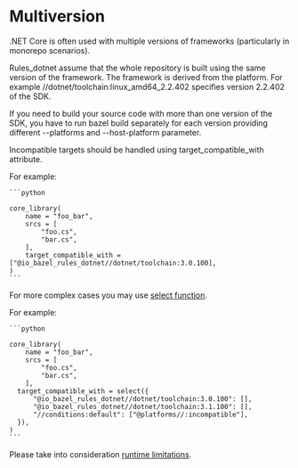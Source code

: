 # Multiversion

.NET Core is often used with multiple versions of frameworks (particularly in monorepo scenarios).

Rules_dotnet assume that the whole repository is built using the same version of the framework.
The framework is derived from the platform. For example //dotnet/toolchain:linux_amd64_2.2.402
specifies version 2.2.402 of the SDK.

If you need to build your source code with more than one version of the SDK, you have to run
bazel build separately for each version providing different --platforms and --host-platform
parameter.

Incompatible targets should be handled using target_compatible_with attribute.

For example:

    ```python

    core_library(
        name = "foo_bar",
        srcs = [
            "foo.cs",
            "bar.cs",
        ],
        target_compatible_with = ["@io_bazel_rules_dotnet//dotnet/toolchain:3.0.100],
    )
    ```

For more complex cases you may use [select function](https://docs.bazel.build/versions/master/be/functions.html#select).

For example:

    ```python

    core_library(
        name = "foo_bar",
        srcs = [
            "foo.cs",
            "bar.cs",
        ],
      target_compatible_with = select({
          "@io_bazel_rules_dotnet//dotnet/toolchain:3.0.100": [],
          "@io_bazel_rules_dotnet//dotnet/toolchain:3.1.100": [],
          "//conditions:default": ["@platforms//:incompatible"],
      }),
    )
    ```

Please take into consideration [runtime limitations](runtime.md).
